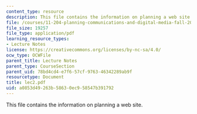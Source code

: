 ```yaml
---
content_type: resource
description: This file contains the information on planning a web site.
file: /courses/11-204-planning-communications-and-digital-media-fall-2004/a0853d49263b58630ec958547b391792_lec2.pdf
file_size: 19257
file_type: application/pdf
learning_resource_types:
- Lecture Notes
license: https://creativecommons.org/licenses/by-nc-sa/4.0/
ocw_type: OCWFile
parent_title: Lecture Notes
parent_type: CourseSection
parent_uid: 78bd4cd4-e7f6-57cf-9763-46342289ab9f
resourcetype: Document
title: lec2.pdf
uid: a0853d49-263b-5863-0ec9-58547b391792
---
```

This file contains the information on planning a web site.